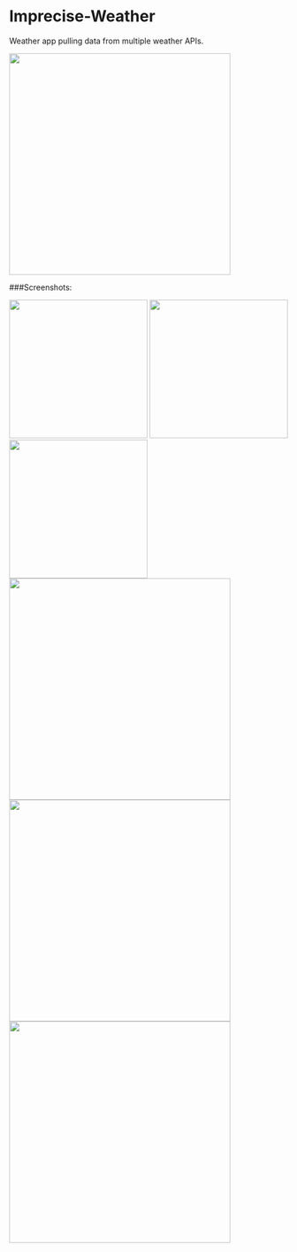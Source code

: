 # Imprecise-Weather
Weather app pulling data from multiple weather APIs.

<img src="http://benwu.ca/impreciseweather/icon.png" width="400" />

###Screenshots:

<img src="http://benwu.ca/impreciseweather/phone1.png" width="250" />
<img src="http://benwu.ca/impreciseweather/phone2.png" width="250" />
<img src="http://benwu.ca/impreciseweather/phone3.png" width="250" />

<img src="http://benwu.ca/impreciseweather/phone4.png" width="400" />

<img src="http://benwu.ca/impreciseweather/phone5.png" width="400" />
<img src="http://benwu.ca/impreciseweather/phone6.png" width="400" />
